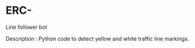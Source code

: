 # ERC-
Line follower bot


Description :
Python code to detect yellow and white traffic line markings.

